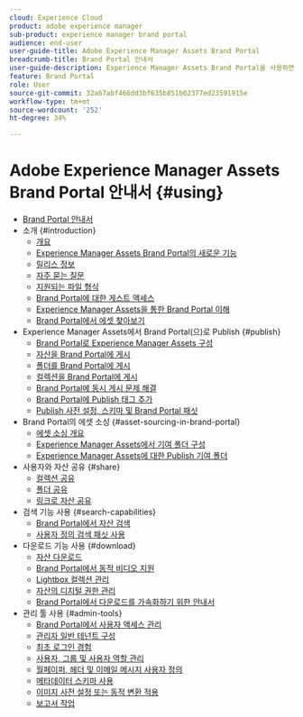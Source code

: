 ```yaml
---
cloud: Experience Cloud
product: adobe experience manager
sub-product: experience manager brand portal
audience: end-user
user-guide-title: Adobe Experience Manager Assets Brand Portal
breadcrumb-title: Brand Portal 안내서
user-guide-description: Experience Manager Assets Brand Portal을 사용하면 승인된 브랜드 및 제품 자산을 외부 기관, 파트너, 내부 팀 및 리셀러에 다운로드용으로 안전하게 배포하여 마케팅 요구 사항을 충족할 수 있습니다.
feature: Brand Portal
role: User
source-git-commit: 32a67abf466dd3bf635b851b02377ed23591915e
workflow-type: tm+mt
source-wordcount: '252'
ht-degree: 34%

---
```



# Adobe Experience Manager Assets Brand Portal 안내서 {#using}

+ [Brand Portal 안내서](/help/using/home.md)
+ 소개 {#introduction}
   + [개요](/help/using/brand-portal.md)
   + [Experience Manager Assets Brand Portal의 새로운 기능](/help/using/whats-new.md)
   + [릴리스 정보](/help/using/brand-portal-release-notes.md)
   + [자주 묻는 질문](/help/using/brand-portal-faqs.md)
   + [지원되는 파일 형식](/help/using/brand-portal-supported-formats.md)
   + [Brand Portal에 대한 게스트 액세스](/help/using/guest-access.md)
   + [Experience Manager Assets을 통한 Brand Portal 이해](https://experienceleague.adobe.com/en/docs/experience-manager-brand-portal/using/home)
   + [Brand Portal에서 에셋 찾아보기](/help/using/browse-assets-brand-portal.md)
+ Experience Manager Assets에서 Brand Portal(으)로 Publish {#publish}
   + [Brand Portal로 Experience Manager Assets 구성](/help/using/configure-aem-assets-with-brand-portal.md)
   + [자산을 Brand Portal에 게시](https://experienceleague.adobe.com/en/docs/experience-manager-65/content/assets/brandportal/brand-portal-publish-assets)
   + [폴더를 Brand Portal에 게시](https://experienceleague.adobe.com/en/docs/experience-manager-65/content/assets/brandportal/brand-portal-publish-folder)
   + [컬렉션을 Brand Portal에 게시](https://experienceleague.adobe.com/en/docs/experience-manager-65/content/assets/brandportal/brand-portal-publish-collection)
   + [Brand Portal에 동시 게시 문제 해결](/help/using/troubleshoot-parallel-publishing.md)
   + [Brand Portal에 Publish 태그 추가](/help/using/brand-portal-publish-tags.md)
   + [Publish 사전 설정, 스키마 및 Brand Portal 패싯](/help/using/publish-schema-search-facets-presets.md)
+ Brand Portal의 에셋 소싱 {#asset-sourcing-in-brand-portal}
   + [에셋 소싱 개요](/help/using/brand-portal-asset-sourcing.md)
   + [Experience Manager Assets에서 기여 폴더 구성](/help/using/brand-portal-publish-contribution-folder-to-brand-portal.md)
   + [Experience Manager Assets에 대한 Publish 기여 폴더](/help/using/brand-portal-publish-contribution-folder-to-aem-assets.md)
+ 사용자와 자산 공유 {#share}
   + [컬렉션 공유](/help/using/brand-portal-share-collection.md)
   + [폴더 공유](/help/using/brand-portal-sharing-folders.md)
   + [링크로 자산 공유](/help/using/brand-portal-link-share.md)
+ 검색 기능 사용 {#search-capabilities}
   + [Brand Portal에서 자산 검색](/help/using/brand-portal-searching.md)
   + [사용자 정의 검색 패싯 사용](/help/using/brand-portal-search-facets.md)
+ 다운로드 기능 사용 {#download}
   + [자산 다운로드](/help/using/brand-portal-download-assets.md)
   + [Brand Portal에서 동적 비디오 지원](/help/using/dynamic-video-brand-portal.md)
   + [Lightbox 컬렉션 관리](/help/using/brand-portal-light-box.md)
   + [자산의 디지털 권한 관리](/help/using/manage-digital-rights-of-assets.md)
   + [Brand Portal에서 다운로드를 가속화하기 위한 안내서](/help/using/accelerated-download.md)
+ 관리 툴 사용 {#admin-tools}
   + [Brand Portal에서 사용자 액세스 관리](/help/using/access-configurations-brand-portal.md)
   + [관리자 일반 테넌트 구성](/help/using/brand-portal-general-configuration.md)
   + [최초 로그인 경험](/help/using/brand-portal-onboarding.md)
   + [사용자, 그룹 및 사용자 역할 관리](/help/using/brand-portal-adding-users.md)
   + [월페이퍼, 헤더 및 이메일 메시지 사용자 정의](/help/using/brand-portal-branding.md)
   + [메타데이터 스키마 사용](/help/using/brand-portal-metadata-schemas.md)
   + [이미지 사전 설정 또는 동적 변환 적용](/help/using/brand-portal-image-presets.md)
   + [보고서 작업](/help/using/brand-portal-reports.md)

